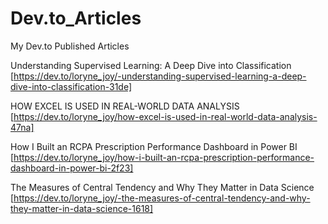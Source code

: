 # Dev.to_Articles
My Dev.to Published Articles

Understanding Supervised Learning: A Deep Dive into Classification
[https://dev.to/loryne_joy/-understanding-supervised-learning-a-deep-dive-into-classification-31de]

HOW EXCEL IS USED IN REAL-WORLD DATA ANALYSIS [https://dev.to/loryne_joy/how-excel-is-used-in-real-world-data-analysis-47na]

How I Built an RCPA Prescription Performance Dashboard in Power BI [https://dev.to/loryne_joy/how-i-built-an-rcpa-prescription-performance-dashboard-in-power-bi-2f23]

The Measures of Central Tendency and Why They Matter in Data Science [https://dev.to/loryne_joy/-the-measures-of-central-tendency-and-why-they-matter-in-data-science-1618]


